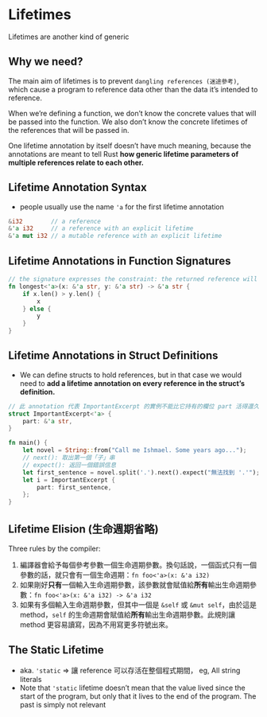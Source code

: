 # Lifetimes

Lifetimes are another kind of generic

## Why we need?

The main aim of lifetimes is to prevent `dangling references (迷途參考)`, which cause a program to reference data other than the data it’s intended to reference.

When we’re defining a function, we don’t know the concrete values that will be passed into the function. We also don’t know the concrete lifetimes of the references that will be passed in.

One lifetime annotation by itself doesn’t have much meaning, because the annotations are meant to tell Rust **how generic lifetime parameters of multiple references relate to each other.**

## Lifetime Annotation Syntax

- people usually use the name `'a` for the first lifetime annotation

```rust
&i32        // a reference
&'a i32     // a reference with an explicit lifetime
&'a mut i32 // a mutable reference with an explicit lifetime
```

## Lifetime Annotations in Function Signatures

```rust
// the signature expresses the constraint: the returned reference will be valid as long as both the parameters are valid. 
fn longest<'a>(x: &'a str, y: &'a str) -> &'a str {
    if x.len() > y.len() {
        x
    } else {
        y
    }
}
```

## Lifetime Annotations in Struct Definitions

- We can define structs to hold references, but in that case we would need to **add a lifetime annotation on every reference in the struct’s definition.**

```rust
// 此 annotation 代表 ImportantExcerpt 的實例不能比它持有的欄位 part 活得還久
struct ImportantExcerpt<'a> {
    part: &'a str,
}

fn main() {
    let novel = String::from("Call me Ishmael. Some years ago...");
    // next(): 取出第一個「子」串
    // expect(): 返回一個錯誤信息
    let first_sentence = novel.split('.').next().expect("無法找到 '.'");
    let i = ImportantExcerpt {
        part: first_sentence,
    };
}
```

## Lifetime Elision (生命週期省略)

Three rules by the compiler:

1. 編譯器會給予每個參考參數一個生命週期參數。換句話說，一個函式只有一個參數的話，就只會有一個生命週期：`fn foo<'a>(x: &'a i32)`
2. 如果剛好**只有**一個輸入生命週期參數，該參數就會賦值給**所有**輸出生命週期參數：`fn foo<'a>(x: &'a i32) -> &'a i32`
3. 如果有多個輸入生命週期參數，但其中一個是 `&self` 或 `&mut self`，由於這是 method，`self` 的生命週期會賦值給**所有**輸出生命週期參數。此規則讓 method 更容易讀寫，因為不用寫更多符號出來。

## The Static Lifetime

- aka. `'static` => 讓 reference 可以存活在整個程式期間， eg, All string literals
- Note that `'static` lifetime doesn’t mean that the value lived since the start of the program, but only that it lives to the end of the program. The past is simply not relevant

